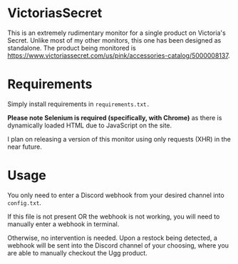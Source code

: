 # VictoriasSecret
This is an extremely rudimentary monitor for a single product on Victoria's Secret. Unlike most of my other monitors, this one has been designed as standalone. The product being monitored is https://www.victoriassecret.com/us/pink/accessories-catalog/5000008137.

# Requirements
Simply install requirements in `requirements.txt.`
<p><strong>Please note Selenium is required (specifically, with Chrome)</strong> as there is dynamically loaded HTML due to JavaScript on the site.</p>
I plan on releasing a version of this monitor using only requests (XHR) in the near future.

# Usage
You only need to enter a Discord webhook from your desired channel into `config.txt`.

If this file is not present OR the webhook is not working, you will need to manually enter a webhook in terminal.

Otherwise, no intervention is needed. Upon a restock being detected, a webhook will be sent into the Discord channel of your choosing, where you are able to manually checkout the Ugg product.
